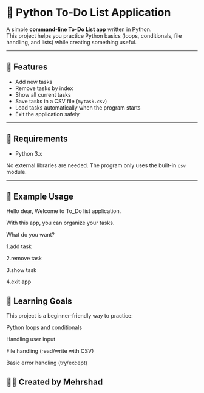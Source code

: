 # 📝 Python To-Do List Application

A simple **command-line To-Do List app** written in Python.  
This project helps you practice Python basics (loops, conditionals, file handling, and lists) while creating something useful.

---

## 🚀 Features
- Add new tasks  
- Remove tasks by index  
- Show all current tasks  
- Save tasks in a CSV file (`mytask.csv`)  
- Load tasks automatically when the program starts  
- Exit the application safely  

---

## 📌 Requirements
- Python 3.x  

No external libraries are needed. The program only uses the built-in `csv` module.

---

## 🎯 Example Usage
 Hello dear, Welcome to To_Do list application.
 
 With this app, you can organize your tasks.
 
What do you want?

1.add task

2.remove task

3.show task

4.exit app

## 🌱 Learning Goals
This project is a beginner-friendly way to practice:

Python loops and conditionals

Handling user input

File handling (read/write with CSV)

Basic error handling (try/except)

## 👨‍💻 Created by Mehrshad
